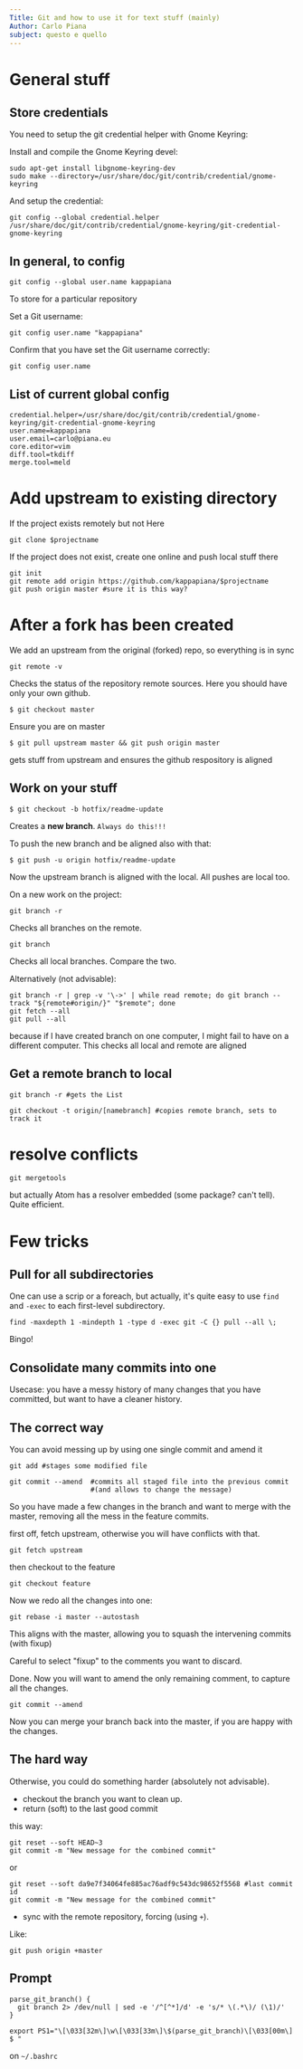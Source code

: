 ```yaml
---
Title: Git and how to use it for text stuff (mainly)
Author: Carlo Piana
subject: questo e quello
---
```


# General stuff

## Store credentials

You need to setup the git credential helper with Gnome Keyring:

Install and compile the Gnome Keyring devel:

    sudo apt-get install libgnome-keyring-dev
    sudo make --directory=/usr/share/doc/git/contrib/credential/gnome-keyring

And setup the credential:

    git config --global credential.helper /usr/share/doc/git/contrib/credential/gnome-keyring/git-credential-gnome-keyring


## In general, to config

    git config --global user.name kappapiana

To store for a particular repository

Set a Git username:

    git config user.name "kappapiana"

Confirm that you have set the Git username correctly:

    git config user.name

## List of current global config

    credential.helper=/usr/share/doc/git/contrib/credential/gnome-keyring/git-credential-gnome-keyring
    user.name=kappapiana
    user.email=carlo@piana.eu
    core.editor=vim
    diff.tool=tkdiff
    merge.tool=meld

# Add upstream to existing directory

If the project exists remotely but not Here

    git clone $projectname

If the project does not exist, create one online and push local stuff there

    git init
    git remote add origin https://github.com/kappapiana/$projectname
    git push origin master #sure it is this way?


# After a fork has been created

We add an upstream from the original (forked) repo, so everything is in sync

    git remote -v

Checks the status of the repository remote sources. Here you should have only your own github.

    $ git checkout master

Ensure you are on master

    $ git pull upstream master && git push origin master

gets stuff from upstream and ensures the github respository is aligned

## Work on your stuff

    $ git checkout -b hotfix/readme-update

Creates a **new branch**. `Always do this!!!`

To push the new branch and be aligned also with that:

    $ git push -u origin hotfix/readme-update

Now the upstream branch is aligned with the local. All pushes are local too.

On a new work on the project:

    git branch -r

Checks all branches on the remote.

    git branch

Checks all local branches. Compare the two.

Alternatively (not advisable):

    git branch -r | grep -v '\->' | while read remote; do git branch --track "${remote#origin/}" "$remote"; done
    git fetch --all
    git pull --all

because if I have created branch on one computer, I might fail to have on a
different computer. This checks all local and remote are aligned

## Get a remote branch to local

    git branch -r #gets the List

    git checkout -t origin/[namebranch] #copies remote branch, sets to track it



# resolve conflicts

    git mergetools

but actually Atom has a resolver embedded (some package? can't tell). Quite efficient.

# Few tricks

## Pull for all subdirectories

One can use a scrip or a foreach, but actually, it's quite easy to use `find` and `-exec` to each first-level subdirectory.

    find -maxdepth 1 -mindepth 1 -type d -exec git -C {} pull --all \;

Bingo!

## Consolidate many commits into one


Usecase: you have a messy history of many changes that you have committed, but want to have a cleaner history.

## The correct way

You can avoid messing up by using one single commit and amend it

    git add #stages some modified file

    git commit --amend  #commits all staged file into the previous commit
                        #(and allows to change the message)


So you have made a few changes in the branch and want to merge with the master, removing all the mess in the feature commits.

first off, fetch upstream, otherwise you will have conflicts with that.

    git fetch upstream

then checkout to the feature

    git checkout feature

Now we redo all the changes into one:

    git rebase -i master --autostash

This aligns with the master, allowing you to squash the intervening commits (with fixup)

Careful to select "fixup" to the comments you want to discard.

Done. Now you will want to amend the only remaining comment, to capture all the changes.

    git commit --amend

Now you can merge your branch back into the master, if you are happy with the changes.


## The hard way

Otherwise, you could do something harder (absolutely not advisable).

- checkout the branch you want to clean up.
- return (soft) to the last good commit

this way:

    git reset --soft HEAD~3
    git commit -m "New message for the combined commit"

or

    git reset --soft da9e7f34064fe885ac76adf9c543dc98652f5568 #last commit id
    git commit -m "New message for the combined commit"

- sync with the remote repository, forcing (using `+`).

Like:

    git push origin +master


## Prompt

    parse_git_branch() {
      git branch 2> /dev/null | sed -e '/^[^*]/d' -e 's/* \(.*\)/ (\1)/'
    }

    export PS1="\[\033[32m\]\w\[\033[33m\]\$(parse_git_branch)\[\033[00m\] $ "

on `~/.bashrc`
